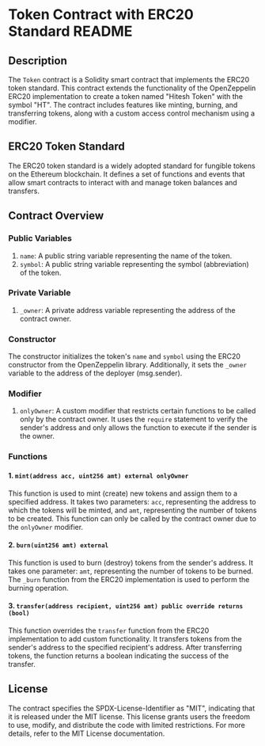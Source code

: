 # Token Contract with ERC20 Standard README

## Description
The `Token` contract is a Solidity smart contract that implements the ERC20 token standard. This contract extends the functionality of the OpenZeppelin ERC20 implementation to create a token named "Hitesh Token" with the symbol "HT". The contract includes features like minting, burning, and transferring tokens, along with a custom access control mechanism using a modifier.

## ERC20 Token Standard
The ERC20 token standard is a widely adopted standard for fungible tokens on the Ethereum blockchain. It defines a set of functions and events that allow smart contracts to interact with and manage token balances and transfers.

## Contract Overview

### Public Variables
1. `name`: A public string variable representing the name of the token.
2. `symbol`: A public string variable representing the symbol (abbreviation) of the token.

### Private Variable
1. `_owner`: A private address variable representing the address of the contract owner.

### Constructor
The constructor initializes the token's `name` and `symbol` using the ERC20 constructor from the OpenZeppelin library. Additionally, it sets the `_owner` variable to the address of the deployer (msg.sender).

### Modifier
1. `onlyOwner`: A custom modifier that restricts certain functions to be called only by the contract owner. It uses the `require` statement to verify the sender's address and only allows the function to execute if the sender is the owner.

### Functions

#### 1. `mint(address acc, uint256 amt) external onlyOwner`
This function is used to mint (create) new tokens and assign them to a specified address. It takes two parameters: `acc`, representing the address to which the tokens will be minted, and `amt`, representing the number of tokens to be created. This function can only be called by the contract owner due to the `onlyOwner` modifier.

#### 2. `burn(uint256 amt) external`
This function is used to burn (destroy) tokens from the sender's address. It takes one parameter: `amt`, representing the number of tokens to be burned. The `_burn` function from the ERC20 implementation is used to perform the burning operation.

#### 3. `transfer(address recipient, uint256 amt) public override returns (bool)`
This function overrides the `transfer` function from the ERC20 implementation to add custom functionality. It transfers tokens from the sender's address to the specified recipient's address. After transferring tokens, the function returns a boolean indicating the success of the transfer.

## License
The contract specifies the SPDX-License-Identifier as "MIT", indicating that it is released under the MIT license. This license grants users the freedom to use, modify, and distribute the code with limited restrictions. For more details, refer to the MIT License documentation.
